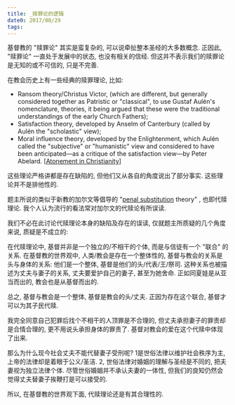 ```yaml
---
title: _赎罪论的逻辑
date0: 2017/08/29
tags: 
---
```


基督教的 "赎罪论" 其实是蛮复杂的, 可以说牵扯整本圣经的大多数概念. 正因此, "赎罪论" 一直处于发展中的状态, 也没有相关的信经. 但这并不表示我们的赎罪论是无知的或不可信的, 只是不完善.

在教会历史上有一些经典的赎罪理论, 比如:

* Ransom theory/Christus Victor, (which are different, but generally considered together as Patristic or "classical", to use Gustaf Aulén's nomenclature, theories, it being argued that these were the traditional understandings of the early Church Fathers);
* Satisfaction theory, developed by Anselm of Canterbury (called by Aulén the "scholastic" view);
* Moral influence theory, developed by the Enlightenment, which Aulén called the "subjective" or "humanistic" view and considered to have been anticipated—as a critique of the satisfaction view—by Peter Abelard.
[[Atonement in Christianity](http://link.zhihu.com/?target=https%3A//en.wikipedia.org/wiki/Atonement_in_Christianity)]

这些理论严格讲都是存在缺陷的, 但他们又从各自的角度说出了部分事实. 这些理论并不是排他性的.

题主所说的类似于新教的加尔文等倡导的  "[penal substitution](http://link.zhihu.com/?target=https%3A//en.wikipedia.org/wiki/Penal_substitution) theory" ,  也即代赎理论. 我个人认为流行的看法常对加尔文的代赎论有所误读.

我们不必在此讨论代赎理论本身的缺陷及存在的误读, 仅就题主所质疑的几个角度来说, 质疑是不成立的:

在代赎理论中, 基督并非是一个独立的/不相干的个体, 而是与信徒有一个 "联合" 的关系. 在基督教的世界观中, 人类/教会是存在一个整体性的, 基督与教会的关系是头与身体的关系: 他们是一个整体, 基督是他们的头/代表/王/祭司. 这种关系也被描述为丈夫与妻子的关系, 丈夫要爱护自己的妻子, 甚至为她舍命. 正如同夏娃是从亚当而出的, 教会也是从基督而出的.

总之, 基督与教会是一个整体, 基督是教会的头/丈夫. 正因为存在这个联合, 基督才可以为其子民代赎.

我完全同意自己犯罪后找个不相干的人顶罪是不合理的, 但丈夫承担妻子的罪责却是合情合理的, 更不用说头承担身体的罪责了. 基督对教会的爱在这个代赎中体现了出来.

那么为什么现今社会丈夫不能代替妻子受刑呢? 1是世俗法律以维护社会秩序为主, 上帝的法律却是着眼于公义/圣洁. 2, 世俗法律对婚姻的理解与圣经是不同的, 把夫妻视为独立法律个体. 尽管世俗婚姻并不承认夫妻的一体性, 但我们的良知仍然会觉得丈夫替妻子挨鞭打是可以接受的.

所以, 在基督教的世界观下面, 代赎理论还是有其合理性的.
